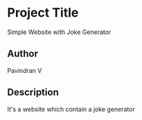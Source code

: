 # Project Title

Simple Website with Joke Generator

## Author

Pavindran V

## Description

It's a website which contain a joke generator 